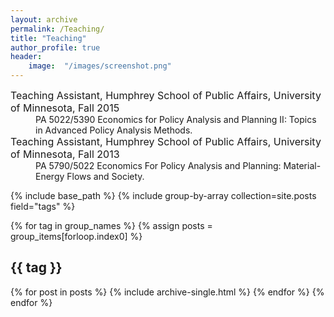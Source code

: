 ```yaml
---
layout: archive
permalink: /Teaching/
title: "Teaching"
author_profile: true
header:
	image:  "/images/screenshot.png"
--- 
```

<dl>
	 
  <dt><font size="3">Teaching Assistant, Humphrey School of Public Affairs, University of Minnesota, Fall 2015</font></dt>
  <dd>PA 5022/5390 Economics for Policy Analysis and Planning II: Topics in Advanced Policy Analysis Methods.</dd>

 
  <dt><font size="3">Teaching Assistant, Humphrey School of Public Affairs, University of Minnesota, Fall 2013</font></dt>
  <dd>PA 5790/5022 Economics For Policy Analysis and Planning: Material-Energy Flows and Society.</dd>


{% include base_path %}
{% include group-by-array collection=site.posts field="tags" %}

{% for tag in group_names %}
  {% assign posts = group_items[forloop.index0] %}
  <h2 id="{{ tag | slugify }}" class="archive__subtitle">{{ tag }}</h2>
  {% for post in posts %}
    {% include archive-single.html %}
  {% endfor %}
{% endfor %}